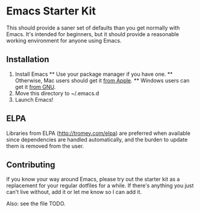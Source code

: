 # Emacs Starter Kit

This should provide a saner set of defaults than you get normally with
Emacs. It's intended for beginners, but it should provide a reasonable
working environment for anyone using Emacs.

## Installation

1. Install Emacs
** Use your package manager if you have one.
** Otherwise, Mac users should get it [from Apple](http://www.apple.com/downloads/macosx/unix_open_source/carbonemacspackage.html).
** Windows users can get it [from GNU](http://ftp.gnu.org/gnu/emacs/windows/emacs-22.3-bin-i386.zip).
2. Move this directory to ~/.emacs.d
3. Launch Emacs!

## ELPA

Libraries from ELPA (http://tromey.com/elpa) are preferred when
available since dependencies are handled automatically, and the burden
to update them is removed from the user.

## Contributing

If you know your way around Emacs, please try out the starter kit as a
replacement for your regular dotfiles for a while. If there's anything
you just can't live without, add it or let me know so I can add it.

Also: see the file TODO.
